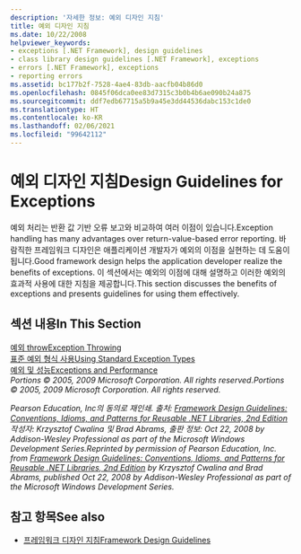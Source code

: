 ```yaml
---
description: '자세한 정보: 예외 디자인 지침'
title: 예외 디자인 지침
ms.date: 10/22/2008
helpviewer_keywords:
- exceptions [.NET Framework], design guidelines
- class library design guidelines [.NET Framework], exceptions
- errors [.NET Framework], exceptions
- reporting errors
ms.assetid: bc177b2f-7528-4ae4-83db-aacfb04b86d0
ms.openlocfilehash: 0845f06dca0ee83d7315c3b0b4b6ae090b24a875
ms.sourcegitcommit: ddf7edb67715a5b9a45e3dd44536dabc153c1de0
ms.translationtype: HT
ms.contentlocale: ko-KR
ms.lasthandoff: 02/06/2021
ms.locfileid: "99642112"
---
```

# <a name="design-guidelines-for-exceptions"></a><span data-ttu-id="ed938-103">예외 디자인 지침</span><span class="sxs-lookup"><span data-stu-id="ed938-103">Design Guidelines for Exceptions</span></span>

<span data-ttu-id="ed938-104">예외 처리는 반환 값 기반 오류 보고와 비교하여 여러 이점이 있습니다.</span><span class="sxs-lookup"><span data-stu-id="ed938-104">Exception handling has many advantages over return-value-based error reporting.</span></span> <span data-ttu-id="ed938-105">바람직한 프레임워크 디자인은 애플리케이션 개발자가 예외의 이점을 실현하는 데 도움이 됩니다.</span><span class="sxs-lookup"><span data-stu-id="ed938-105">Good framework design helps the application developer realize the benefits of exceptions.</span></span> <span data-ttu-id="ed938-106">이 섹션에서는 예외의 이점에 대해 설명하고 이러한 예외의 효과적 사용에 대한 지침을 제공합니다.</span><span class="sxs-lookup"><span data-stu-id="ed938-106">This section discusses the benefits of exceptions and presents guidelines for using them effectively.</span></span>  
  
## <a name="in-this-section"></a><span data-ttu-id="ed938-107">섹션 내용</span><span class="sxs-lookup"><span data-stu-id="ed938-107">In This Section</span></span>  

 [<span data-ttu-id="ed938-108">예외 throw</span><span class="sxs-lookup"><span data-stu-id="ed938-108">Exception Throwing</span></span>](exception-throwing.md)  
 [<span data-ttu-id="ed938-109">표준 예외 형식 사용</span><span class="sxs-lookup"><span data-stu-id="ed938-109">Using Standard Exception Types</span></span>](using-standard-exception-types.md)  
 [<span data-ttu-id="ed938-110">예외 및 성능</span><span class="sxs-lookup"><span data-stu-id="ed938-110">Exceptions and Performance</span></span>](exceptions-and-performance.md)  
 <span data-ttu-id="ed938-111">*Portions © 2005, 2009 Microsoft Corporation. All rights reserved.*</span><span class="sxs-lookup"><span data-stu-id="ed938-111">*Portions © 2005, 2009 Microsoft Corporation. All rights reserved.*</span></span>  
  
 <span data-ttu-id="ed938-112">*Pearson Education, Inc의 동의로 재인쇄. 출처: [Framework Design Guidelines: Conventions, Idioms, and Patterns for Reusable .NET Libraries, 2nd Edition](https://www.informit.com/store/framework-design-guidelines-conventions-idioms-and-9780321545619) 작성자: Krzysztof Cwalina 및 Brad Abrams, 출판 정보: Oct 22, 2008 by Addison-Wesley Professional as part of the Microsoft Windows Development Series.*</span><span class="sxs-lookup"><span data-stu-id="ed938-112">*Reprinted by permission of Pearson Education, Inc. from [Framework Design Guidelines: Conventions, Idioms, and Patterns for Reusable .NET Libraries, 2nd Edition](https://www.informit.com/store/framework-design-guidelines-conventions-idioms-and-9780321545619) by Krzysztof Cwalina and Brad Abrams, published Oct 22, 2008 by Addison-Wesley Professional as part of the Microsoft Windows Development Series.*</span></span>  
  
## <a name="see-also"></a><span data-ttu-id="ed938-113">참고 항목</span><span class="sxs-lookup"><span data-stu-id="ed938-113">See also</span></span>

- [<span data-ttu-id="ed938-114">프레임워크 디자인 지침</span><span class="sxs-lookup"><span data-stu-id="ed938-114">Framework Design Guidelines</span></span>](index.md)
